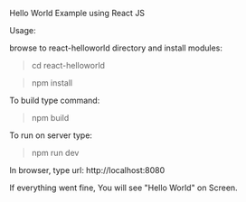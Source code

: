 Hello World Example using React JS

Usage:

browse to react-helloworld directory and install modules:

> cd react-helloworld

> npm install

To build type command:
> npm build

To run on server type:
> npm run dev

In browser, type url:  http://localhost:8080

If everything went fine, You will see "Hello World"  on Screen.
